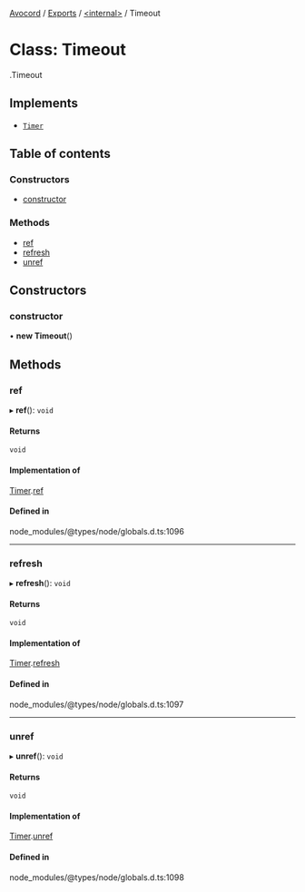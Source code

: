 [Avocord](../README.md) / [Exports](../modules.md) / [<internal\>](../modules/internal_.md) / Timeout

# Class: Timeout

[<internal>](../modules/internal_.md).Timeout

## Implements

- [`Timer`](../interfaces/internal_.Timer.md)

## Table of contents

### Constructors

- [constructor](internal_.Timeout.md#constructor)

### Methods

- [ref](internal_.Timeout.md#ref)
- [refresh](internal_.Timeout.md#refresh)
- [unref](internal_.Timeout.md#unref)

## Constructors

### constructor

• **new Timeout**()

## Methods

### ref

▸ **ref**(): `void`

#### Returns

`void`

#### Implementation of

[Timer](../interfaces/internal_.Timer.md).[ref](../interfaces/internal_.Timer.md#ref)

#### Defined in

node_modules/@types/node/globals.d.ts:1096

___

### refresh

▸ **refresh**(): `void`

#### Returns

`void`

#### Implementation of

[Timer](../interfaces/internal_.Timer.md).[refresh](../interfaces/internal_.Timer.md#refresh)

#### Defined in

node_modules/@types/node/globals.d.ts:1097

___

### unref

▸ **unref**(): `void`

#### Returns

`void`

#### Implementation of

[Timer](../interfaces/internal_.Timer.md).[unref](../interfaces/internal_.Timer.md#unref)

#### Defined in

node_modules/@types/node/globals.d.ts:1098
